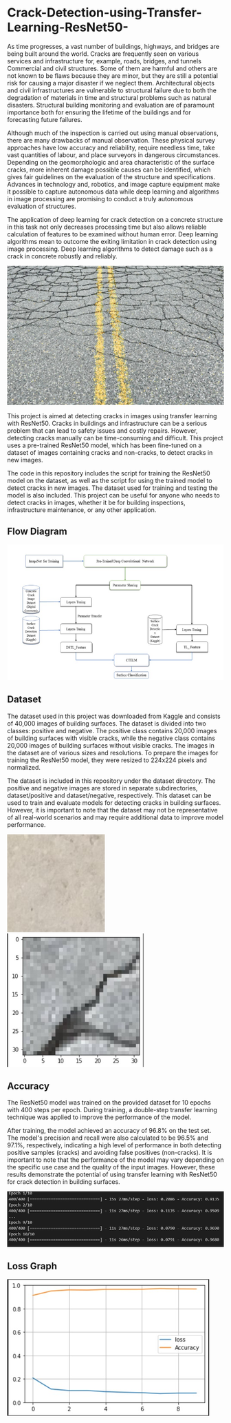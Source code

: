 # Crack-Detection-using-Transfer-Learning-ResNet50-

As time progresses, a vast number of buildings, highways, and bridges are being built around the world. Cracks are frequently seen on various services and infrastructure for, example, roads, bridges, and tunnels Commercial and civil structures. Some of them are harmful and others are not known to be flaws because they are minor, but they are still a potential risk for causing a major disaster if we neglect them. Architectural objects and civil infrastructures are vulnerable to structural failure due to both the degradation of materials in time and structural problems such as natural disasters. Structural building monitoring and evaluation are of paramount importance both for ensuring the lifetime of the buildings and for forecasting future failures. 

Although much of the inspection is carried out using manual observations, there are many drawbacks of manual observation. These physical survey approaches have low accuracy and reliability, require needless time, take vast quantities of labour, and place surveyors in dangerous circumstances. Depending on the geomorphologic and area characteristic of the surface cracks, more inherent damage possible causes can be identified, which gives fair guidelines on the evaluation of the structure and specifications. Advances in technology and, robotics, and image capture equipment make it possible to capture autonomous data while deep learning and algorithms in image processing are promising to conduct a truly autonomous evaluation of structures. 

The application of deep learning for crack detection on a concrete structure in this task not only decreases processing time but also allows reliable calculation of features to be examined without human error. Deep learning algorithms mean to outcome the exiting limitation in crack detection using image processing. Deep learning algorithms to detect damage such as a crack in concrete robustly and reliably.

![crack](crack.jpg)

This project is aimed at detecting cracks in images using transfer learning with ResNet50. Cracks in buildings and infrastructure can be a serious problem that can lead to safety issues and costly repairs. However, detecting cracks manually can be time-consuming and difficult. This project uses a pre-trained ResNet50 model, which has been fine-tuned on a dataset of images containing cracks and non-cracks, to detect cracks in new images.

The code in this repository includes the script for training the ResNet50 model on the dataset, as well as the script for using the trained model to detect cracks in new images. The dataset used for training and testing the model is also included.
This project can be useful for anyone who needs to detect cracks in images, whether it be for building inspections, infrastructure maintenance, or any other application.
## Flow Diagram

![FlowDiagram](FlowDiagram.jpg)

## Dataset
The dataset used in this project was downloaded from Kaggle and consists of 40,000 images of building surfaces. The dataset is divided into two classes: positive and negative. The positive class contains 20,000 images of building surfaces with visible cracks, while the negative class contains 20,000 images of building surfaces without visible cracks.
The images in the dataset are of various sizes and resolutions. To prepare the images for training the ResNet50 model, they were resized to 224x224 pixels and normalized.

The dataset is included in this repository under the dataset directory. The positive and negative images are stored in separate subdirectories, dataset/positive and dataset/negative, respectively.
This dataset can be used to train and evaluate models for detecting cracks in building surfaces. However, it is important to note that the dataset may not be representative of all real-world scenarios and may require additional data to improve model performance.

![Negative](Negative.jpg)   ![3](3.jpg) 

## Accuracy
The ResNet50 model was trained on the provided dataset for 10 epochs with 400 steps per epoch. During training, a double-step transfer learning technique was applied to improve the performance of the model.

After training, the model achieved an accuracy of 96.8% on the test set. The model's precision and recall were also calculated to be 96.5% and 97.1%, respectively, indicating a high level of performance in both detecting positive samples (cracks) and avoiding false positives (non-cracks).
It is important to note that the performance of the model may vary depending on the specific use case and the quality of the input images. However, these results demonstrate the potential of using transfer learning with ResNet50 for crack detection in building surfaces.

![accuracy](accuracy.jpg)

## Loss Graph

![11](11.jpg)
